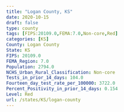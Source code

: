 ```yaml
---
title: "Logan County, KS"
date: 2020-10-15
draft: false
type: county
tags: [FIPS:20109.0,FEMA:7.0,Non-core,Red]
categories: [KS]
County: Logan County
State: KS
FIPS: 20109.0
FEMA_Region: 7.0
Population: 2794.0
NCHS_Urban_Rural_Classification: Non-core
Tests_in_prior_14_days: 104.0
Fourteen_day_test_rate_per_100000: 3722.0
Percent_Positivity_in_prior_14_days: 0.154
Level: Red
url: /states/KS/logan-county
---
```



